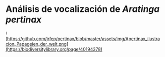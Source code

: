# Análisis de vocalización de *Aratinga pertinax*

![https://github.com/jrfep/pertinax/blob/master/assets/img/Apertinax_ilustracion_Papageien_der_welt.png](https://biodiversitylibrary.org/page/40194378)
